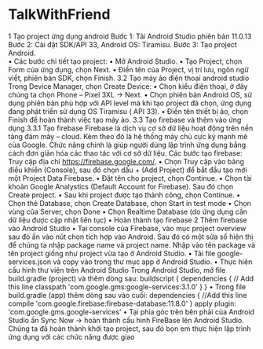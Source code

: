# TalkWithFriend
1 Tạo project ứng dụng android
Bước 1: Tải Android Studio phiên bản 11.0.13
Bước 2: Cài đặt SDK/API 33, Android OS: Tiramisu.
Bước 3: Tạo project Android.	
•	Các bước chi tiết tạo project:
•	Mở Android Studio.
•	Tạo Project, chọn Form của ứng dụng, chọn Next.
•	Điền tên của Project, vị trí lưu, ngôn ngữ viết, phiên bản SDK, chọn Finish.
3.2 Tạo máy ảo điện thoại android studio
Trong Device Manager, chọn Create Device:
•	Chọn kiểu điện thoại, ở đây chúng ta chọn Phone – Pixel 3XL -> Next.
•	Chọn phiên bản Android OS, sử dụng phiên bản phù hợp với API level mà khi tạo project đã chọn, ứng dụng đang phát triển sử dụng OS Tiramisu ( API 33).
•	Điền tên thiết bị ảo, chọn Finish để hoàn thành việc tạo máy ảo.
3.3 Tạo firebase và thêm vào ứng dụng
3.3.1 Tạo firebase
Firebase là dịch vụ cơ sở dữ liệu hoạt động trên nền tảng đám mây – cloud. Kèm theo đó là hệ thống máy chủ cực kỳ mạnh mẽ của Google. Chức năng chính là giúp người dùng lập trình ứng dụng bằng cách đơn giản hóa các thao tác với cơ sở dữ liệu.
Các bước tạo firebase: 
Truy cập địa chỉ https://firebase.google.com/.
•	Chọn Truy cập vào bảng điều khiển (Console), sau đó chọn dấu + (Add Project) để bắt đầu tạo mới một Project Data Firebase.
•	Đặt tên cho project, chọn Continue.
•	Chọn tài khoản Google Analystics (Default Account for Firebase). Sau đó chọn Create project.
•	Sau khi project được tạo thành công, chọn Continue.
•	Chọn thẻ Database, chọn Create Database, chọn Start in test mode
•	Chọn vùng của Server, chọn Done
•	Chọn Realtime Database (do ứng dụng cần dữ liệu được cập nhật liên tục)
•	Hoàn thành tạo firebase
2 Thêm firebase vào Android Studio
•	Tại console của Firebase, vào mục project overview sau đó ấn vào nút chọn tích hợp vào Android. Sau đó có một sửa sổ hiện thị để chúng ta nhập package name và project name. Nhập vào tên package và tên project giống như project vừa tạo ở Android Studio.
•	Tải file google-services.json và copy vào trong thư mục app ở Android Studio.
•	Thực hiện cấu hình thư viện trên Android Studio Trong Android Studio, mở file build.gradle (project) và thêm dòng sau:
buildscript {
dependencies {
// Add this line
classpath 'com.google.gms:google-services:3.1.0'
}
}
•	Trong file build.gradle (app) thêm dòng sau vào cuối:
dependencies {
    //Add this line
    compile 'com.google.firebase:firebase-database:11.8.0'
}
apply plugin: 'com.google.gms.google-services'
•	Tại phía góc trên bên phải của Android Studio ấn Sync Now -> hoàn thành cấu hình FireBase lên Android Studio.
Chúng ta đã hoàn thành khởi tạo project, sau đó bọn em thực hiện lập trình ứng dụng với các chức năng được giao

